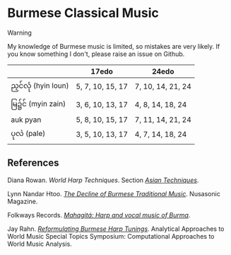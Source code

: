 # Burmese Classical Music

> [!warning]
> My knowledge of Burmese music is limited, so mistakes are very likely. If you know something I don't, please raise an issue on Github.

|              | 17edo | 24edo |
|--------------|-------|-------|
| ည့င်လုံ (hyin loun) | 5, 7, 10, 15, 17 | 7, 10, 14, 21, 24 |
| မြ၌င် (myin zain)   | 3, 6, 10, 13, 17 | 4, 8, 14, 18, 24 |
| auk pyan     | 5, 8, 10, 15, 17 | 7, 11, 14, 21, 24 |
| ပုလဲ (pale)   | 3, 5, 10, 13, 17 | 4, 7, 14, 18, 24 |

## References

Diana Rowan. *World Harp Techniques*. Section *[Asian Techniques](https://web.archive.org/web/20240808231348/https://www.dianarowan.com/world-harp-techniques-chapter-3b#section-1658199585396)*.

Lynn Nandar Htoo. *[The Decline of Burmese Traditional Music](https://web.archive.org/web/20231104013735/https://www.goethe.de/resources/files/jpg1233/myanmar-tonalities-wheel_1200x1200-formatkey-jpg-w490.jpg)*. Nusasonic Magazine.

Folkways Records. *[Mahagitá: Harp and vocal music of Burma](https://web.archive.org/web/20241216180659/https://folkways.si.edu/mahagita-harp-vocal-burma/world/music/article/smithsonian)*.

Jay Rahn. *[Reformulating Burmese Harp Tunings](https://web.archive.org/web/20241221160734/https://yorkspace.library.yorku.ca/server/api/core/bitstreams/0503289f-5821-43f4-82a9-8a634fdcfc06/content)*. Analytical Approaches to World Music Special Topics Symposium: Computational Approaches to World Music Analysis.